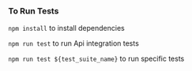 ### To Run Tests
`npm install` to install dependencies

`npm run test` to run Api integration tests

`npm run test ${test_suite_name}` to run specific tests

